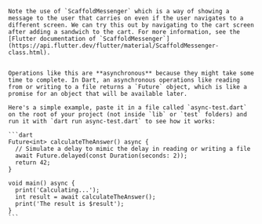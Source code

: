     Note the use of `ScaffoldMessenger` which is a way of showing a message to the user that carries on even if the user navigates to a different screen. We can try this out by navigating to the cart screen after adding a sandwich to the cart. For more information, see the [Flutter documentation of `ScaffoldMessenger`](https://api.flutter.dev/flutter/material/ScaffoldMessenger-class.html).


    Operations like this are **asynchronous** because they might take some time to complete. In Dart, an asynchronous operations like reading from or writing to a file returns a `Future` object, which is like a promise for an object that will be available later. 

    Here's a simple example, paste it in a file called `async-test.dart` on the root of your project (not inside `lib` or `test` folders) and run it with `dart run async-test.dart` to see how it works:

    ```dart
    Future<int> calculateTheAnswer() async {
      // Simulate a delay to mimic the delay in reading or writing a file
      await Future.delayed(const Duration(seconds: 2));
      return 42;
    }

    void main() async {
      print('Calculating...');
      int result = await calculateTheAnswer();
      print('The result is $result');
    }
    ```